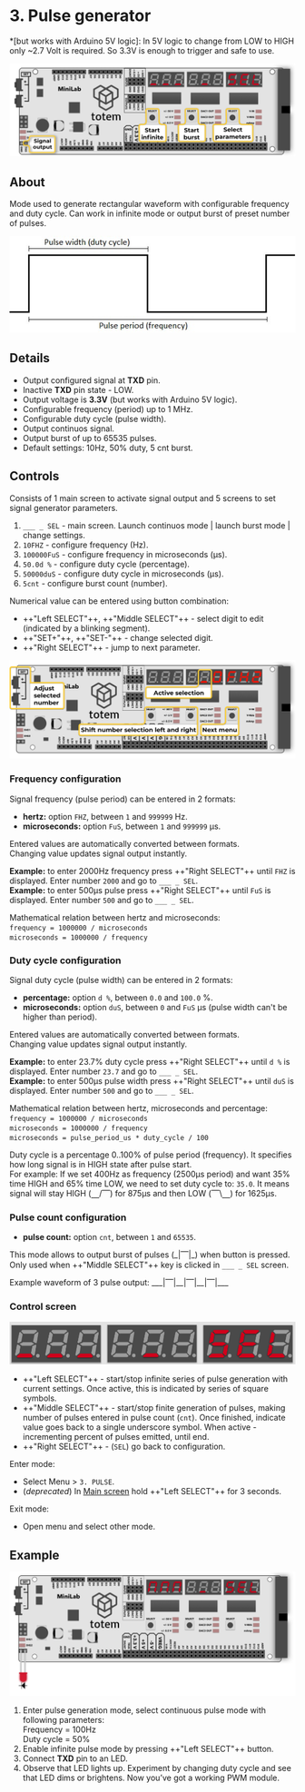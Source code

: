 # 3. Pulse generator

*[but works with Arduino 5V logic]: In 5V logic to change from LOW to HIGH only ~2.7 Volt is required. So 3.3V is enough to trigger and safe to use.

![Mini Lab LabBoard photo](../../assets/images/mini-lab/labboard-pulse-generator-mode.png)

## About

Mode used to generate rectangular waveform with configurable frequency and duty cycle. Can work in infinite mode or output burst of preset number of pulses.

![Digital signal PWM image](../../assets/images/digital-signal.jpg)

## Details

- Output configured signal at **TXD** pin.
- Inactive **TXD** pin state - LOW.
- Output voltage is **3.3V** (but works with Arduino 5V logic).
- Configurable frequency (period) up to 1 MHz.
- Configurable duty cycle (pulse width).
- Output continuos signal.
- Output burst of up to 65535 pulses.
- Default settings: 10Hz, 50% duty, 5 cnt burst.

## Controls

Consists of 1 main screen to activate signal output and 5 screens to set signal generator parameters.

1. `___ _ SEL` - main screen. Launch continuos mode | launch burst mode | change settings.
1. `10FHZ` - configure frequency (Hz).
1. `100000FuS` - configure frequency in microseconds (µs).
1. `50.0d %` - configure duty cycle (percentage).
1. `50000duS` - configure duty cycle in microseconds (µs).
1. `5cnt` - configure burst count (number).

Numerical value can be entered using button combination:

- ++"Left SELECT"++, ++"Middle SELECT"++ - select digit to edit (indicated by a blinking segment).
- ++"SET\+"++, ++"SET\-"++ - change selected digit.
- ++"Right SELECT"++ - jump to next parameter.  

![Mini Lab LabBoard photo](../../assets/images/mini-lab/labboard-pulse-generator-mode-entry1.png)

### Frequency configuration

Signal frequency (pulse period) can be entered in 2 formats:  

- **hertz:** option `FHZ`, between `1` and `999999` Hz.
- **microseconds:** option `FuS`, between `1` and `999999` µs.

Entered values are automatically converted between formats.  
Changing value updates signal output instantly.  

**Example:** to enter 2000Hz frequency press ++"Right SELECT"++ until `FHZ` is displayed. Enter number `2000` and go to `___ _ SEL`.  
**Example:** to enter 500µs pulse press ++"Right SELECT"++ until `FuS` is displayed. Enter number `500` and go to `___ _ SEL`.  

Mathematical relation between hertz and microseconds:  
`frequency = 1000000 / microseconds`  
`microseconds = 1000000 / frequency`  

### Duty cycle configuration

Signal duty cycle (pulse width) can be entered in 2 formats:  

- **percentage:** option `d %`, between `0.0` and `100.0` %.
- **microseconds:** option `duS`, between `0` and `FuS` µs (pulse width can't be higher than period).

Entered values are automatically converted between formats.  
Changing value updates signal output instantly.  

**Example:** to enter 23.7% duty cycle press ++"Right SELECT"++ until `d %` is displayed. Enter number `23.7` and go to `___ _ SEL`.  
**Example:** to enter 500µs pulse width press ++"Right SELECT"++ until `duS` is displayed. Enter number `500` and go to `___ _ SEL`.  

Mathematical relation between hertz, microseconds and percentage:  
`frequency = 1000000 / microseconds`  
`microseconds = 1000000 / frequency`  
`microseconds = pulse_period_us * duty_cycle / 100`  

Duty cycle is a percentage 0..100% of pulse period (frequency). It specifies how long signal is in HIGH state after pulse start.  
For example: If we set 400Hz as frequency (2500µs period) and want 35% time HIGH and 65% time LOW, we need to set duty cycle to: `35.0`. It means signal will stay HIGH (⎽/⎺) for 875µs and then LOW (⎺\⎽) for 1625µs.

### Pulse count configuration

- **pulse count:** option `cnt`, between `1` and `65535`.

This mode allows to output burst of pulses (\_|⎺|\_) when button is pressed.  
Only used when ++"Middle SELECT"++ key is clicked in `___ _ SEL` screen.

Example waveform of 3 pulse output: \_\_\_|⎺|\_\_|⎺|\_\_|⎺|\_\_\_

### Control screen

![Mini Lab LabBoard generator control screen](../../assets/images/mini-lab/labboard-pulse-generator-mode-entry5.png)

- ++"Left SELECT"++ - start/stop infinite series of pulse generation with current settings. Once active, this is indicated by series of square symbols.
- ++"Middle SELECT"++ - start/stop finite generation of pulses, making number of pulses entered in pulse count (`cnt`). Once finished, indicate value goes back to a single underscore symbol. When active - incrementing percent of pulses emitted, until end.
- ++"Right SELECT"++ - (`SEL`) go back to configuration.

Enter mode:

- Select Menu > `3. PULSE`.
- (_deprecated_) In [Main screen](../main-screen.md) hold ++"Left SELECT"++ for 3 seconds.

Exit mode:

- Open menu and select other mode.

## Example

![Mini Lab LabBoard generator example LED](../../assets/images/mini-lab/labboard-pulse-generator-mode-example.png)

1. Enter pulse generation mode, select continuous pulse mode with following parameters:  
Frequency = 100Hz  
Duty cycle = 50%  
2. Enable infinite pulse mode by pressing ++"Left SELECT"++ button.  
3. Connect **TXD** pin to an LED.  
4. Observe that LED lights up. Experiment by changing duty cycle and see that LED dims or brightens. Now you’ve got a working PWM module.  
